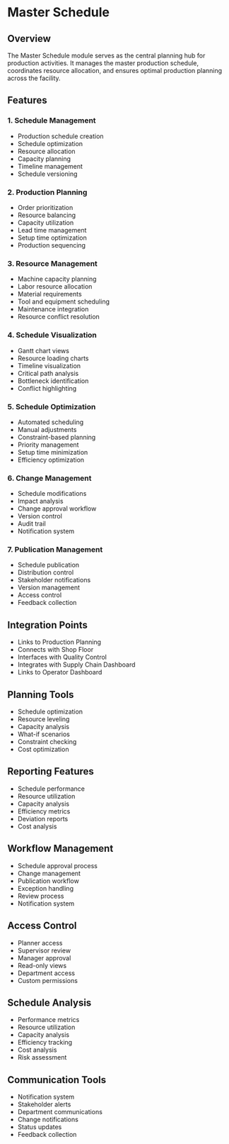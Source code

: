 # Master Schedule

## Overview
The Master Schedule module serves as the central planning hub for production activities. It manages the master production schedule, coordinates resource allocation, and ensures optimal production planning across the facility.

## Features

### 1. Schedule Management
- Production schedule creation
- Schedule optimization
- Resource allocation
- Capacity planning
- Timeline management
- Schedule versioning

### 2. Production Planning
- Order prioritization
- Resource balancing
- Capacity utilization
- Lead time management
- Setup time optimization
- Production sequencing

### 3. Resource Management
- Machine capacity planning
- Labor resource allocation
- Material requirements
- Tool and equipment scheduling
- Maintenance integration
- Resource conflict resolution

### 4. Schedule Visualization
- Gantt chart views
- Resource loading charts
- Timeline visualization
- Critical path analysis
- Bottleneck identification
- Conflict highlighting

### 5. Schedule Optimization
- Automated scheduling
- Manual adjustments
- Constraint-based planning
- Priority management
- Setup time minimization
- Efficiency optimization

### 6. Change Management
- Schedule modifications
- Impact analysis
- Change approval workflow
- Version control
- Audit trail
- Notification system

### 7. Publication Management
- Schedule publication
- Distribution control
- Stakeholder notifications
- Version management
- Access control
- Feedback collection

## Integration Points
- Links to Production Planning
- Connects with Shop Floor
- Interfaces with Quality Control
- Integrates with Supply Chain Dashboard
- Links to Operator Dashboard

## Planning Tools
- Schedule optimization
- Resource leveling
- Capacity analysis
- What-if scenarios
- Constraint checking
- Cost optimization

## Reporting Features
- Schedule performance
- Resource utilization
- Capacity analysis
- Efficiency metrics
- Deviation reports
- Cost analysis

## Workflow Management
- Schedule approval process
- Change management
- Publication workflow
- Exception handling
- Review process
- Notification system

## Access Control
- Planner access
- Supervisor review
- Manager approval
- Read-only views
- Department access
- Custom permissions

## Schedule Analysis
- Performance metrics
- Resource utilization
- Capacity analysis
- Efficiency tracking
- Cost analysis
- Risk assessment

## Communication Tools
- Notification system
- Stakeholder alerts
- Department communications
- Change notifications
- Status updates
- Feedback collection
